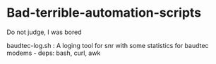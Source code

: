 # Bad-terrible-automation-scripts
Do not judge, I was bored

baudtec-log.sh : A loging tool for snr with some statistics for baudtec modems - deps: bash, curl, awk
